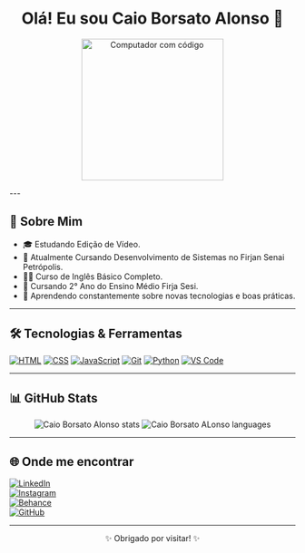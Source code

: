 <h1 align="center">Olá! Eu sou Caio Borsato Alonso 👋</h1>

<p align="center">
  <img src="https://cdn-icons-png.flaticon.com/512/3103/3103446.png" alt="Computador com código" width="250"/>
</p>
---

## 🚀 Sobre Mim

- 🎓 Estudando Edição de Vídeo.  
- 💼 Atualmente Cursando Desenvolvimento de Sistemas no Firjan Senai Petrópolis.
- 🧑‍🎓 Curso de Inglês Básico Completo.
- 🏫 Cursando 2° Ano do Ensino Médio Firja Sesi.
- 🌱 Aprendendo constantemente sobre novas tecnologias e boas práticas.

---

## 🛠️ Tecnologias & Ferramentas

[![HTML](https://img.shields.io/badge/HTML5-E34F26?style=for-the-badge&logo=html5&logoColor=white)]()
[![CSS](https://img.shields.io/badge/CSS3-1572B6?style=for-the-badge&logo=css3&logoColor=white)]()
[![JavaScript](https://img.shields.io/badge/JavaScript-F7DF1E?style=for-the-badge&logo=javascript&logoColor=black)]()
[![Git](https://img.shields.io/badge/Git-F05032?style=for-the-badge&logo=git&logoColor=white)]()
[![Python](https://img.shields.io/badge/Python-3776AB?style=for-the-badge&logo=python&logoColor=white)]()
[![VS Code](https://img.shields.io/badge/VS%20Code-007ACC?style=for-the-badge&logo=visual-studio-code&logoColor=white)](https://code.visualstudio.com/)

---

## 📊 GitHub Stats

<p align="center">
  <img src="https://github-readme-stats.vercel.app/api?username=seuusuario&show_icons=true&theme=github_dark" alt="Caio Borsato Alonso stats"/>
  <img src="https://github-readme-stats.vercel.app/api/top-langs/?username=seuusuario&layout=compact&theme=github_dark" alt="Caio Borsato ALonso languages"/>
</p>

---

## 🌐 Onde me encontrar

[![LinkedIn](https://img.shields.io/badge/LinkedIn-0077B5?style=for-the-badge&logo=linkedin&logoColor=white)](https://linkedin.com/in/caio-alonso-455358261)  
[![Instagram](https://img.shields.io/badge/Instagram-E4405F?style=for-the-badge&logo=instagram&logoColor=white)](https://instagram.com/c.alonso33)  
[![Behance](https://img.shields.io/badge/Behance-1769FF?style=for-the-badge&logo=behance&logoColor=white)](https://behance.net/mtg_alonso)  
[![GitHub](https://img.shields.io/badge/GitHub-181717?style=for-the-badge&logo=github&logoColor=white)](https://github.com/caioalonso827)

---

<p align="center">✨ Obrigado por visitar! ✨</p>
